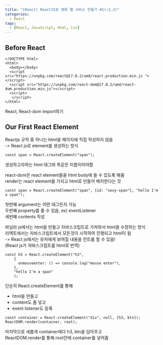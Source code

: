 ```yaml
---
title: "[React] ReactJS로 영화 웹 서비스 만들기 #1(~2.3)"
categories:
  - React
tags: 
  - [React, JavaScript, Html, Css]
---
```


## Before React
```
<!DOCTYPE html>
<html>
  <body></body>
  <script src="https://unpkg.com/react@17.0.2/umd/react.production.min.js "></script>
  <script src="https://unpkg.com/react-dom@17.0.2/umd/react-dom.production.min.js"></script>
  <script>
   </script>
</html>
```
React, React-dom import하기 <br>

## Our First React Element
Reactjs 규칙 중 하나는 html을 페이지에 직접 작성하지 않음<br>
-> React js로 element를 생성하는 방식<br>

```
const span = React.createElement("span");
```
생성하고자하는 html 태그와 똑같은 이름이어야함 <br>

react-dom은 react element들을 html body에 들 수 있도록 해줌 <br>
render는 react element를 가지고 html로 만들어 배치한다는 것 <br>

```
const span = React.createElement("span", {id: "sexy-span"}, "hello I'm a span");
```
첫번째 argument는 어떤 태그든지 가능 <br>
두번째 property를 줄 수 있음, ex) eventListener <br>
세번째 contents 작성 <br>

바닐라 js에서는 html을 만들고 자바스크립트로 가져와서 html을 수정하는 방식 <br>
리엑트에서는 자바스크립트에서 모든것이 시작하여 진행되고 html이 됨 <br>
-> React js에서는 유저에게 보여질 내용을 컨트롤 할 수 있음! <br>
(React js가 자바스크립트를 html로 번역) <br>


```
const h3 = React.createElement("h3", 
    {
      onmouseenter: () => console.log("mouse enter"),
    }, 
    "hello I'm a span"
    );
```
단순히 React.createElement를 통해 <br>
- html을 만들고 <br> 
- content도 좀 넣고 <br>
- event listener도 등록  <br>

```
const container = React.createElement("div", null, [h3, btn]);
ReactDOM.render(container, root);
```

마지막으로 새롭게 container에다 h3, btn을 담아주고 <br>
ReactDOM.render를 통해 root안에 container를 넣어줌 <br>
